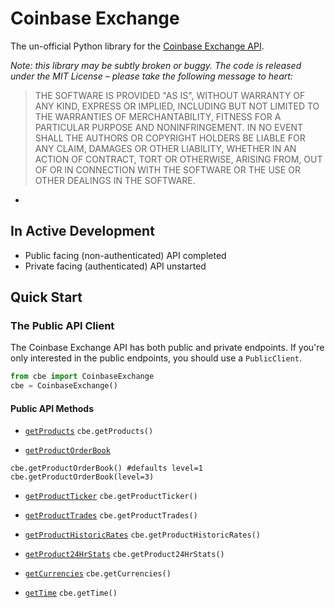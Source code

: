 # Coinbase Exchange
The un-official Python library for the [Coinbase Exchange
API](https://docs.exchange.coinbase.com/).

*Note: this library may be subtly broken or buggy. The code is released under
the MIT License – please take the following message to heart:*

> THE SOFTWARE IS PROVIDED "AS IS", WITHOUT WARRANTY OF ANY KIND, EXPRESS OR
> IMPLIED, INCLUDING BUT NOT LIMITED TO THE WARRANTIES OF MERCHANTABILITY,
> FITNESS FOR A PARTICULAR PURPOSE AND NONINFRINGEMENT. IN NO EVENT SHALL THE
> AUTHORS OR COPYRIGHT HOLDERS BE LIABLE FOR ANY CLAIM, DAMAGES OR OTHER
> LIABILITY, WHETHER IN AN ACTION OF CONTRACT, TORT OR OTHERWISE, ARISING FROM,
> OUT OF OR IN CONNECTION WITH THE SOFTWARE OR THE USE OR OTHER DEALINGS IN THE
> SOFTWARE.
*

## In Active Development
* Public facing (non-authenticated) API completed
* Private facing (authenticated) API unstarted

## Quick Start

### The Public API Client
The Coinbase Exchange API has both public and private endpoints. If you're only
interested in the public endpoints, you should use a `PublicClient`.

```python
from cbe import CoinbaseExchange
cbe = CoinbaseExchange()
```

#### Public API Methods

* [`getProducts`](https://docs.exchange.coinbase.com/#get-products)
```cbe.getProducts()```

* [`getProductOrderBook`](https://docs.exchange.coinbase.com/#get-product-order-book)
```
cbe.getProductOrderBook() #defaults level=1
cbe.getProductOrderBook(level=3)
```

* [`getProductTicker`](https://docs.exchange.coinbase.com/#get-product-ticker)
```cbe.getProductTicker()```

* [`getProductTrades`](https://docs.exchange.coinbase.com/#get-trades)
```cbe.getProductTrades()```

* [`getProductHistoricRates`](https://docs.exchange.coinbase.com/#get-historic-rates)
```cbe.getProductHistoricRates()```

* [`getProduct24HrStats`](https://docs.exchange.coinbase.com/#get-24hr-stats)
```cbe.getProduct24HrStats()```

* [`getCurrencies`](https://docs.exchange.coinbase.com/#get-currencies)
```cbe.getCurrencies()```

* [`getTime`](https://docs.exchange.coinbase.com/#time)
```cbe.getTime()```
